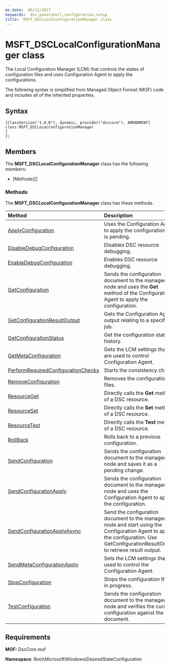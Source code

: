 ```yaml
---
ms.date:  06/12/2017
keywords:  dsc,powershell,configuration,setup
title:  MSFT_DSCLocalConfigurationManager class
---
```

# MSFT_DSCLocalConfigurationManager class

The Local Configuration Manager (LCM) that controls the states of configuration files and uses Configuration Agent to apply the configurations.

The following syntax is simplified from Managed Object Format (MOF) code and includes all of the inherited properties.

## Syntax

```
[ClassVersion("1.0.0"), dynamic, provider("dsccore"), AMENDMENT]
class MSFT_DSCLocalConfigurationManager
{
};
```

## Members

The **MSFT_DSCLocalConfigurationManager** class has the following members:

- [Methods][]

### Methods

The **MSFT_DSCLocalConfigurationManager** class has these methods.

|Method |Description |
|:--- |:---|
| [ApplyConfiguration](msft-dsclocalconfigurationmanager-applyconfiguration.md)| Uses the Configuration Agent to apply the configuration that is pending.|
| [DisableDebugConfiguration](msft-dsclocalconfigurationmanager-disabledebugconfiguration.md)| Disables DSC resource debugging.|
| [EnableDebugConfiguration](msft-dsclocalconfigurationmanager-enabledebugconfiguration.md)| Enables DSC resource debugging.|
| [GetConfiguration](msft-dsclocalconfigurationmanager-getconfiguration.md)| Sends the configuration document to the managed node and uses the **Get** method of the Configuration Agent to apply the configuration.|
| [GetConfigurationResultOutput](msft-dsclocalconfigurationmanager-getconfigurationresultoutput.md)| Gets the Configuration Agent output relating to a specific job.|
| [GetConfigurationStatus](msft-dsclocalconfigurationmanager-getconfigurationstatus.md)| Get the configuration status history.|
| [GetMetaConfiguration](msft-dsclocalconfigurationmanager-getmetaconfiguration.md)| Gets the LCM settings that are used to control Configuration Agent.|
| [PerformRequiredConfigurationChecks](msft-dsclocalconfigurationmanager-performrequiredconfigurationchecks.md)| Starts the consistency check.|
| [RemoveConfiguration](msft-dsclocalconfigurationmanager-removeconfiguration.md)| Removes the configuration files.|
| [ResourceGet](msft-dsclocalconfigurationmanager-resourceget.md)| Directly calls the **Get** method of a DSC resource.|
| [ResourceSet](msft-dsclocalconfigurationmanager-resourceset.md)| Directly calls the **Set** method of a DSC resource.|
| [ResourceTest](msft-dsclocalconfigurationmanager-resourcetest.md)| Directly calls the **Test** method of a DSC resource.|
| [RollBack](msft-dsclocalconfigurationmanager-rollback.md)| Rolls back to a previous configuration.|
| [SendConfiguration](msft-dsclocalconfigurationmanager-sendconfiguration.md)| Sends the configuration document to the managed node and saves it as a pending change.|
| [SendConfigurationApply](msft-dsclocalconfigurationmanager-sendconfigurationapply.md)| Sends the configuration document to the managed node and uses the Configuration Agent to apply the configuration.|
| [SendConfigurationApplyAsync](msft-dsclocalconfigurationmanager-sendconfigurationapplyasync.md)| Send the configuration document to the managed node and start using the Configuration Agent to apply the configuration. Use GetConfigurationResultOutput to retrieve result output.|
| [SendMetaConfigurationApply](msft-dsclocalconfigurationmanager-sendmetaconfigurationapply.md)| Sets the LCM settings that are used to control the Configuration Agent.|
| [StopConfiguration](msft-dsclocalconfigurationmanager-stopconfiguration.md)| Stops the configuration that is in progress.|
| [TestConfiguration](msft-dsclocalconfigurationmanager-testconfiguration.md)| Sends the configuration document to the managed node and verifies the current configuration against the document.|

## Requirements

**MOF:** DscCore.mof

**Namespace**: Root\Microsoft\Windows\DesiredStateConfiguration
